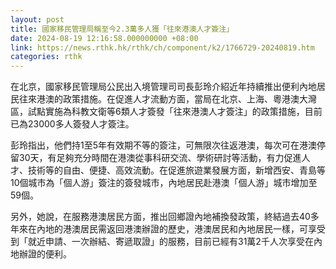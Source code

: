 ```yaml
---
layout: post
title: 國家移民管理局稱至今2.3萬多人獲「往來港澳人才簽注」
date: 2024-08-19 12:16:58.000000000 +08:00
link: https://news.rthk.hk/rthk/ch/component/k2/1766729-20240819.htm
categories: rthk
---
```


在北京，國家移民管理局公民出入境管理司司長彭玲介紹近年持續推出便利內地居民往來港澳的政策措施。在促進人才流動方面，當局在北京、上海、粵港澳大灣區，試點實施為科教文衛等6類人才簽發「往來港澳人才簽注」的政策措施，目前已為23000多人簽發人才簽注。

彭玲指出，他們持1至5年有效期不等的簽注，可無限次往返港澳，每次可在港澳停留30天，有足夠充分時間在港澳從事科研交流、學術研討等活動，有力促進人才、技術等的自由、便捷、高效流動。在促進旅遊業發展方面，新增西安、青島等10個城市為「個人游」簽注的簽發城市，內地居民赴港澳「個人游」城市增加至59個。

另外，她說，在服務港澳居民方面，推出回鄉證內地補換發政策，終結過去40多年來在內地的港澳居民需返回港澳辦證的歷史，港澳居民和內地居民一樣，可享受到「就近申請、一次辦結、寄遞取證」的服務，目前已經有31萬2千人次享受在內地辦證的便利。
